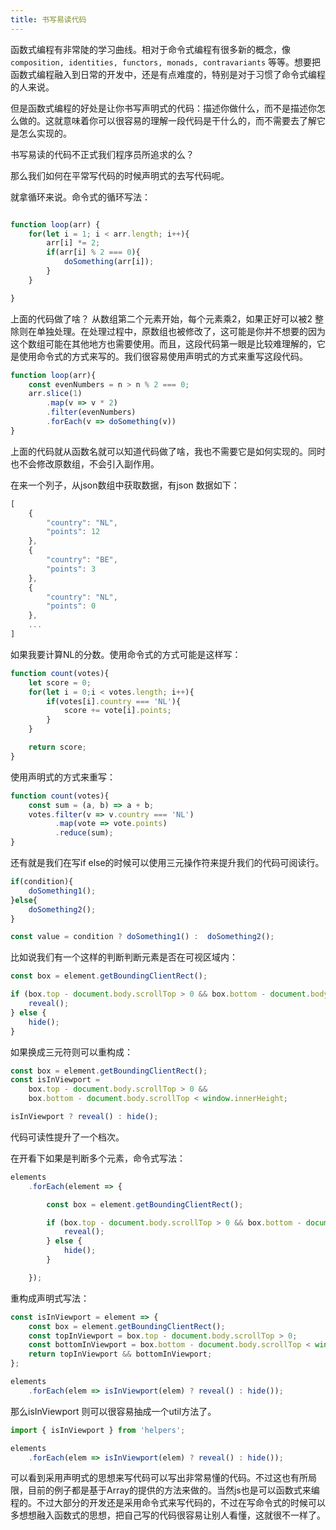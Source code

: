 ```yaml
---
title: 书写易读代码
---
```


函数式编程有非常陡的学习曲线。相对于命令式编程有很多新的概念，像`composition, identities, functors, monads, contravariants` 等等。想要把函数式编程融入到日常的开发中，还是有点难度的，特别是对于习惯了命令式编程的人来说。

但是函数式编程的好处是让你书写声明式的代码：描述你做什么，而不是描述你怎么做的。这就意味着你可以很容易的理解一段代码是干什么的，而不需要去了解它是怎么实现的。

书写易读的代码不正式我们程序员所追求的么？

那么我们如何在平常写代码的时候声明式的去写代码呢。

就拿循环来说。命令式的循环写法：

```javascript

function loop(arr) {
    for(let i = 1; i < arr.length; i++){
        arr[i] *= 2;
        if(arr[i] % 2 === 0){
            doSomething(arr[i]);
        }
    }

}

```

上面的代码做了啥？ 从数组第二个元素开始，每个元素乘2，如果正好可以被2 整除则在单独处理。在处理过程中，原数组也被修改了，这可能是你并不想要的因为这个数组可能在其他地方也需要使用。而且，这段代码第一眼是比较难理解的，它是使用命令式的方式来写的。我们很容易使用声明式的方式来重写这段代码。

``` javascript
function loop(arr){
    const evenNumbers = n > n % 2 === 0;
    arr.slice(1)
        .map(v => v * 2)
        .filter(evenNumbers)
        .forEach(v => doSomething(v))
}

```

上面的代码就从函数名就可以知道代码做了啥，我也不需要它是如何实现的。同时也不会修改原数组，不会引入副作用。

在来一个列子，从json数组中获取数据，有json 数据如下：
``` javascript
[
    {
        "country": "NL",
        "points": 12
    },
    {
        "country": "BE",
        "points": 3
    },
    {
        "country": "NL",
        "points": 0
    },
    ...
]
```
如果我要计算NL的分数。使用命令式的方式可能是这样写：

``` javascript
function count(votes){
    let score = 0;
    for(let i = 0;i < votes.length; i++){
        if(votes[i].country === 'NL'){
            score += vote[i].points;
        }
    }

    return score;
}

```
使用声明式的方式来重写：

``` javascript
function count(votes){
    const sum = (a, b) => a + b;
    votes.filter(v => v.country === 'NL')
          .map(vote => vote.points)
          .reduce(sum);
}
```


还有就是我们在写if else的时候可以使用三元操作符来提升我们的代码可阅读行。

``` javascript
if(condition){
    doSomething1();
}else{
    doSomething2();
}

const value = condition ? doSomething1() :  doSomething2();

```

比如说我们有一个这样的判断判断元素是否在可视区域内：

``` javascript
const box = element.getBoundingClientRect();

if (box.top - document.body.scrollTop > 0 && box.bottom - document.body.scrollTop < window.innerHeight) {
    reveal();
} else {
    hide();
}
```

如果换成三元符则可以重构成：
``` javascript
const box = element.getBoundingClientRect();
const isInViewport =
    box.top - document.body.scrollTop > 0 &&
    box.bottom - document.body.scrollTop < window.innerHeight;

isInViewport ? reveal() : hide();
```

代码可读性提升了一个档次。

在开看下如果是判断多个元素，命令式写法：

``` javascript
elements
    .forEach(element => {

        const box = element.getBoundingClientRect();

        if (box.top - document.body.scrollTop > 0 && box.bottom - document.body.scrollTop < window.innerHeight) {
            reveal();
        } else {
            hide();
        }

    });
```

重构成声明式写法：
``` javascript
const isInViewport = element => {
    const box = element.getBoundingClientRect();
    const topInViewport = box.top - document.body.scrollTop > 0;
    const bottomInViewport = box.bottom - document.body.scrollTop < window.innerHeight;
    return topInViewport && bottomInViewport;
};

elements
    .forEach(elem => isInViewport(elem) ? reveal() : hide());
```

那么isInViewport 则可以很容易抽成一个util方法了。
``` javascript
import { isInViewport } from 'helpers';

elements
    .forEach(elem => isInViewport(elem) ? reveal() : hide());
```

可以看到采用声明式的思想来写代码可以写出非常易懂的代码。不过这也有所局限，目前的例子都是基于Array的提供的方法来做的。当然js也是可以函数式来编程的。不过大部分的开发还是采用命令式来写代码的，不过在写命令式的时候可以多想想融入函数式的思想，把自己写的代码很容易让别人看懂，这就很不一样了。